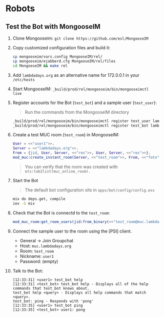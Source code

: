 # Robots

## Test the Bot with MongooseIM

1. Clone Mongooseim: `git clone https://github.com/esl/MongooseIM`
2. Copy customized configuration files and build it:

   ```bash
   cp mongooseim/vars.config MongooseIM/rel/
   cp mongooseim/ejabberd.cfg MongooseIM/rel/files
   cd MongooseIM && make rel
   ```
3. Add `lambdadays.org` as an alternative name for 172.0.0.1 in your `/etc/hosts`
3. Start MongooseIM: `_build/prod/rel/mongooseim/bin/mongooseimctl live`
4. Register accounts for the Bot (`test_bot`) and a sample user (`test_user`):

   > Run the commands from the MongooseIM directory

   ```bash
   _build/prod/rel/mongooseim/bin/mongooseimctl register test_user lambdadays.org test_user
   _build/prod/rel/mongooseim/bin/mongooseimctl register test_bot lambdadays.org test_bot
   ```

5. Create a test MUC room (`test_room`) in MongooseIM:
   ```erlang
   User = <<"user1">>.
   Server = <<"lambdadays.org">>.
   From = {jid, User, Server, <<"res">>, User, Server, <<"res">>}.
   mod_muc:create_instant_room(Server, <<"test_room">>, From, <<"foto">>, []).
   ```
   > You can verify that the room was created with `ets:tab2list(muc_online_room).`
6. Start the Bot
   > The default bot configuration sits in `apps/bot/config/config.exs`
   
   ```bash
   mix do deps.get, compile
   iex -S mix
   ```
7. Check that the Bot is connectd to the `test_room`:
   
   ```erlang
   mod_muc_room:get_room_users(jid:from_binary(<<"test_room@muc.lambdadays.org">>)).
   ```
8. Connect the sample user to the room using the [PSI] client.
   * General -> Join Groupchat
   * Host: `muc.lambdadays.org`
   * Room: `test_room`
   * Nickname: `user1`
   * Password: (empty)

9. Talk to the Bot:
   
   ```
   [12:33:31] <user1> test_bot help
   [12:33:31] <test_bot> test_bot help - Displays all of the help commands that test_bot knows about.
   test_bot help <query> - Displays all help commands that match <query>.
   test_bot: ping - Responds with 'pong'
   [12:33:35] <user1> test_bot ping
   [12:33:35] <test_bot> user1: pong
   ```
   
   

